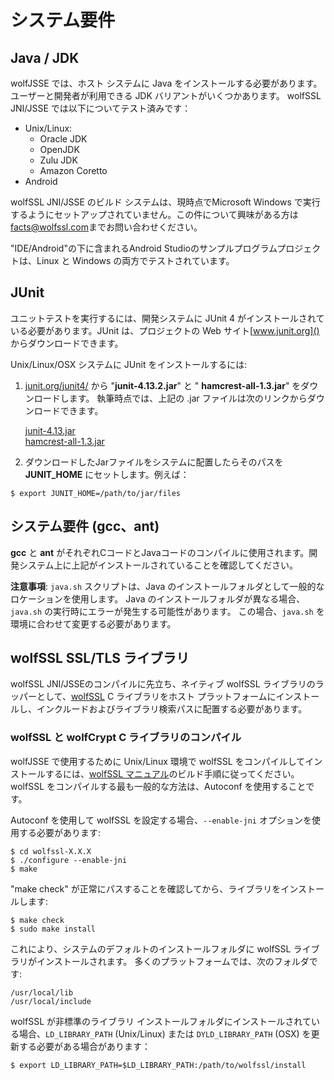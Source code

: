 #  システム要件

##  Java / JDK

wolfJSSE では、ホスト システムに Java をインストールする必要があります。 ユーザーと開発者が利用できる JDK バリアントがいくつかあります。 wolfSSL JNI/JSSE では以下についてテスト済みです：

- Unix/Linux:
    + Oracle JDK
    + OpenJDK
    + Zulu JDK
    + Amazon Coretto
- Android

wolfSSL JNI/JSSE のビルド システムは、現時点でMicrosoft Windows で実行するようにセットアップされていません。この件について興味がある方は[facts@wolfssl.com](mailto:facts@wolfssl.com)までお問い合わせください。

"IDE/Android"の下に含まれるAndroid Studioのサンプルプログラムプロジェクトは、Linux と Windows の両方でテストされています。


##  JUnit

ユニットテストを実行するには、開発システムに JUnit 4 がインストールされている必要があります。JUnit は、プロジェクトの Web サイト[www.junit.org]()
からダウンロードできます。

Unix/Linux/OSX システムに JUnit をインストールするには:

1) [junit.org/junit4/]() から "**junit-4.13.2.jar**" と " **hamcrest-all-1.3.jar**" をダウンロードします。 執筆時点では、上記の .jar ファイルは次のリンクからダウンロードできます。

    [junit-4.13.jar](https://search.maven.org/search?q=g:junit%20AND%20a:junit) <br/>
    [hamcrest-all-1.3.jar](https://search.maven.org/artifact/org.hamcrest/hamcrest-all/1.3/jar)



2) ダウンロードしたJarファイルをシステムに配置したらそのパスを **JUNIT_HOME** にセットします。例えば：


```
$ export JUNIT_HOME=/path/to/jar/files
```

##  システム要件 (gcc、ant)

**gcc** と **ant** がそれぞれCコードとJavaコードのコンパイルに使用されます。開発システム上に上記がインストールされていることを確認してください。 


**注意事項**: `java.sh` スクリプトは、Java のインストールフォルダとして一般的なロケーションを使用します。 Java のインストールフォルダが異なる場合、`java.sh` の実行時にエラーが発生する可能性があります。 この場合、`java.sh` を環境に合わせて変更する必要があります。



##  wolfSSL SSL/TLS ライブラリ

wolfSSL JNI/JSSEのコンパイルに先立ち、ネイティブ wolfSSL ライブラリのラッパーとして、[wolfSSL](https://wolfssl.jp/products/wolfssl/) C ライブラリをホスト プラットフォームにインストールし、インクルードおよびライブラリ検索パスに配置する必要があります。


###  wolfSSL と wolfCrypt C ライブラリのコンパイル

wolfJSSE で使用するために Unix/Linux 環境で wolfSSL をコンパイルしてインストールするには、[wolfSSL マニュアル](https://www.wolfssl.com/documentation/manuals/jp/wolfssl/)のビルド手順に従ってください。 wolfSSL をコンパイルする最も一般的な方法は、Autoconf を使用することです。

Autoconf を使用して wolfSSL を設定する場合、`--enable-jni` オプションを使用する必要があります:


```
$ cd wolfssl-X.X.X
$ ./configure --enable-jni
$ make
```
"make check" が正常にパスすることを確認してから、ライブラリをインストールします:


```
$ make check
$ sudo make install
```
これにより、システムのデフォルトのインストールフォルダに wolfSSL ライブラリがインストールされます。 多くのプラットフォームでは、次のフォルダです:


```
/usr/local/lib
/usr/local/include
```
wolfSSL が非標準のライブラリ インストールフォルダにインストールされている場合、`LD_LIBRARY_PATH` (Unix/Linux) または `DYLD_LIBRARY_PATH` (OSX) を更新する必要がある場合があります：


```
$ export LD_LIBRARY_PATH=$LD_LIBRARY_PATH:/path/to/wolfssl/install
```
